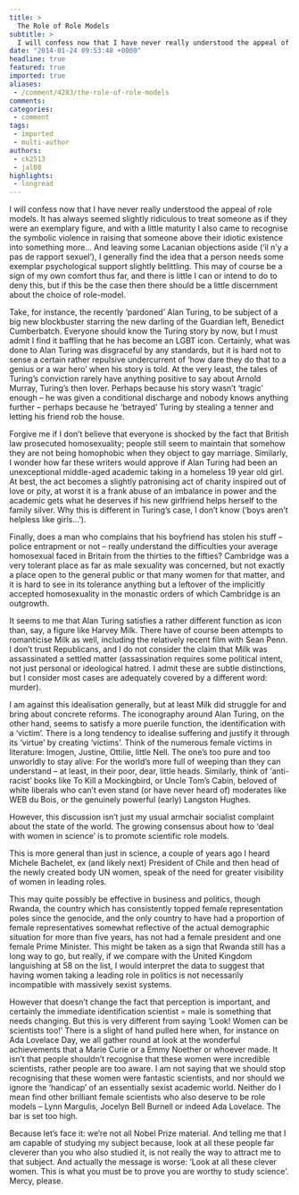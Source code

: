 ```yaml
---
title: >
  The Role of Role Models
subtitle: >
  I will confess now that I have never really understood the appeal of role models. It has always seemed slightly ridiculous to treat someone as if they were an exemplary figure, and with a little maturity I also came to recognise the symbolic violence in raising that someone above...
date: "2014-01-24 09:53:48 +0000"
headline: true
featured: true
imported: true
aliases:
 - /comment/4283/the-role-of-role-models
comments:
categories:
 - comment
tags:
 - imported
 - multi-author
authors:
 - ck2513
 - jal08
highlights:
 - longread
---
```


I will confess now that I have never really understood the appeal of role models. It has always seemed slightly ridiculous to treat someone as if they were an exemplary figure, and with a little maturity I also came to recognise the symbolic violence in raising that someone above their idiotic existence into something more… And leaving some Lacanian objections aside (‘il n’y a pas de rapport sexuel’), I generally find the idea that a person needs some exemplar psychological support slightly belittling. This may of course be a sign of my own comfort thus far, and there is little I can or intend to do to deny this, but if this be the case then there should be a little discernment about the choice of role-model.

Take, for instance, the recently ‘pardoned’ Alan Turing, to be subject of a big new blockbuster starring the new darling of the Guardian left, Benedict Cumberbatch. Everyone should know the Turing story by now, but I must admit I find it baffling that he has become an LGBT icon. Certainly, what was done to Alan Turing was disgraceful by any standards, but it is hard not to sense a certain rather repulsive undercurrent of ‘how dare they do that to a genius or a war hero’ when his story is told. At the very least, the tales of Turing’s conviction rarely have anything positive to say about Arnold Murray, Turing’s then lover. Perhaps because his story wasn’t ‘tragic’ enough – he was given a conditional discharge and nobody knows anything further – perhaps because he ‘betrayed’ Turing by stealing a tenner and letting his friend rob the house.

Forgive me if I don’t believe that everyone is shocked by the fact that British law prosecuted homosexuality; people still seem to maintain that somehow they are not being homophobic when they object to gay marriage. Similarly, I wonder how far these writers would approve if Alan Turing had been an unexceptional middle-aged academic taking in a homeless 19 year old girl. At best, the act becomes a slightly patronising act of charity inspired out of love or pity, at worst it is a frank abuse of an imbalance in power and the academic gets what he deserves if his new girlfriend helps herself to the family silver. Why this is different in Turing’s case, I don’t know (‘boys aren’t helpless like girls…’).

Finally, does a man who complains that his boyfriend has stolen his stuff – police entrapment or not – really understand the difficulties your average homosexual faced in Britain from the thirties to the fifties? Cambridge was a very tolerant place as far as male sexuality was concerned, but not exactly a place open to the general public or that many women for that matter, and it is hard to see in its tolerance anything but a leftover of the implicitly accepted homosexuality in the monastic orders of which Cambridge is an outgrowth.

It seems to me that Alan Turing satisfies a rather different function as icon than, say, a figure like Harvey Milk. There have of course been attempts to romanticise Milk as well, including the relatively recent film with Sean Penn. I don’t trust Republicans, and I do not consider the claim that Milk was assassinated a settled matter (assassination requires some political intent, not just personal or ideological hatred. I admit these are subtle distinctions, but I consider most cases are adequately covered by a different word: murder).

I am against this idealisation generally, but at least Milk did struggle for and bring about concrete reforms. The iconography around Alan Turing, on the other hand, seems to satisfy a more puerile function, the identification with a ‘victim’. There is a long tendency to idealise suffering and justify it through its ‘virtue’ by creating ‘victims’. Think of the numerous female victims in literature: Imogen, Justine, Ottilie, little Nell. The one’s too pure and too unworldly to stay alive: For the world’s more full of weeping than they can understand – at least, in their poor, dear, little heads. Similarly, think of ‘anti-racist’ books like To Kill a Mockingbird, or Uncle Tom’s Cabin, beloved of white liberals who can’t even stand (or have never heard of) moderates like WEB du Bois, or the genuinely powerful (early) Langston Hughes.

However, this discussion isn’t just my usual armchair socialist complaint about the state of the world. The growing consensus about how to ‘deal with women in science’ is to promote scientific role models.

This is more general than just in science, a couple of years ago I heard Michele Bachelet, ex (and likely next) President of Chile and then head of the newly created body UN women, speak of the need for greater visibility of women in leading roles.

This may quite possibly be effective in business and politics, though Rwanda, the country which has consistently topped female representation poles since the genocide, and the only country to have had a proportion of female representatives somewhat reflective of the actual demographic situation for more than five years, has not had a female president and one female Prime Minister. This might be taken as a sign that Rwanda still has a long way to go, but really, if we compare with the United Kingdom languishing at 58 on the list, I would interpret the data to suggest that having women taking a leading role in politics is not necessarily incompatible with massively sexist systems.

However that doesn’t change the fact that perception is important, and certainly the immediate identification scientist = male is something that needs changing. But this is very different from saying ‘Look! Women can be scientists too!’ There is a slight of hand pulled here when, for instance on Ada Lovelace Day, we all gather round at look at the wonderful achievements that a Marie Curie or a Emmy Noether or whoever made. It isn’t that people shouldn’t recognise that these women were incredible scientists, rather people are too aware. I am not saying that we should stop recognising that these women were fantastic scientists, and nor should we ignore the ‘handicap’ of an essentially sexist academic world. Neither do I mean find other brilliant female scientists who also deserve to be role models – Lynn Margulis, Jocelyn Bell Burnell or indeed Ada Lovelace. The bar is set too high.

Because let’s face it: we’re not all Nobel Prize material. And telling me that I am capable of studying my subject because, look at all these people far cleverer than you who also studied it, is not really the way to attract me to that subject. And actually the message is worse: ‘Look at all these clever women. This is what you must be to prove you are worthy to study science’. Mercy, please.
